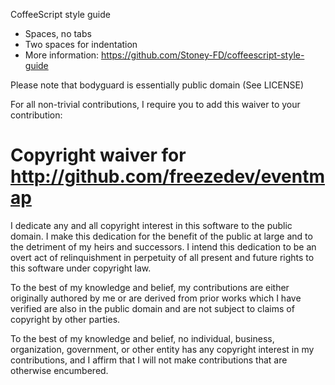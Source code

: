 CoffeeScript style guide
* Spaces, no tabs
* Two spaces for indentation
* More information: https://github.com/Stoney-FD/coffeescript-style-guide

Please note that bodyguard is essentially public domain (See LICENSE)

For all non-trivial contributions, I require you to add this waiver to your
contribution:

# Copyright waiver for <http://github.com/freezedev/eventmap>

I dedicate any and all copyright interest in this software to the
public domain. I make this dedication for the benefit of the public at
large and to the detriment of my heirs and successors. I intend this
dedication to be an overt act of relinquishment in perpetuity of all
present and future rights to this software under copyright law.

To the best of my knowledge and belief, my contributions are either
originally authored by me or are derived from prior works which I have
verified are also in the public domain and are not subject to claims
of copyright by other parties.

To the best of my knowledge and belief, no individual, business,
organization, government, or other entity has any copyright interest
in my contributions, and I affirm that I will not make contributions
that are otherwise encumbered.
